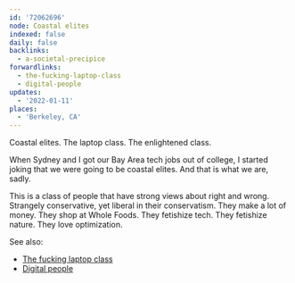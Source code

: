 ```yaml
---
id: '72062696'
node: Coastal elites
indexed: false
daily: false
backlinks:
  - a-societal-precipice
forwardlinks:
  - the-fucking-laptop-class
  - digital-people
updates:
  - '2022-01-11'
places:
  - 'Berkeley, CA'
---
```

Coastal elites. The laptop class. The enlightened class. 

When Sydney and I got our Bay Area tech jobs out of college, I started joking that we were going to be coastal elites. And that is what we are, sadly. 

This is a class of people that have strong views about right and wrong. Strangely conservative, yet liberal in their conservatism. They make a lot of money. They shop at Whole Foods. They fetishize tech. They fetishize nature. They love optimization. 

See also:

- [The fucking laptop class](the-fucking-laptop-class.md)
- [Digital people](digital-people.md)
